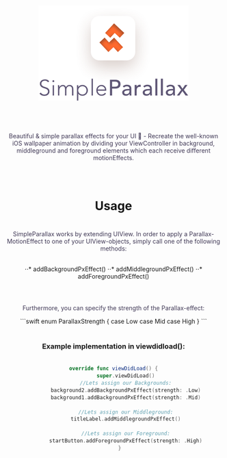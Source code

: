 <div align=center>
<img align=center src="logo.png" alt="SimpleParallax Logo" width="350" height="222">
<br/><br/><br/>  
<p style="color: #403956; margin-top: 40px;">
Beautiful &amp; simple parallax effects for your UI  🌁 - Recreate the well-known iOS wallpaper animation by dividing your ViewController in background, middleground and foreground elements which each receive different motionEffects.
</p>
<br/><br/>
<h1>Usage</h1>
<p style="color: #403956; margin-top: 40px;">
SimpleParallax works by extending UIView. In order to apply a Parallax-MotionEffect to one of your UIView-objects, simply call one of the following methods:</p><br/>
⋅⋅* addBackgroundPxEffect()
⋅⋅* addMiddlegroundPxEffect()
⋅⋅* addForegroundPxEffect()  
<br/><br/>
<p style="color: #403956; margin-top: 40px;">Furthermore, you can specify the strength of the Parallax-effect: </p>
```swift
enum ParallaxStrength {
    case Low
    case Mid
    case High
}  
```
</br></br>
<h3>Example implementation in viewdidload():</h3>

```swift
  
override func viewDidLoad() {
        super.viewDidLoad()
        //Lets assign our Backgrounds:
        background2.addBackgroundPxEffect(strength: .Low)
        background1.addBackgroundPxEffect(strength: .Mid)
        
        //Lets assign our Middleground:
        titleLabel.addMiddlegroundPxEffect()
        
        //Lets assign our Foreground:
        startButton.addForegroundPxEffect(strength: .High)
    }
```

</div>
